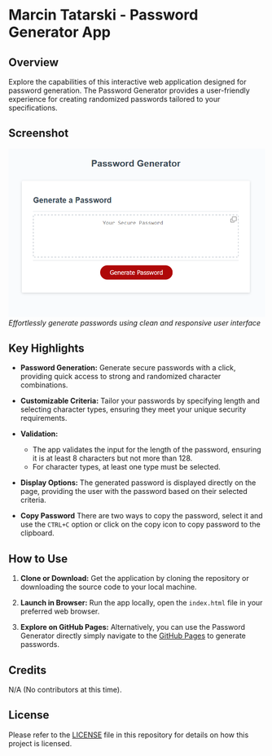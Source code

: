 # Marcin Tatarski - Password Generator App

## Overview
Explore the capabilities of this interactive web application designed for password generation. The Password Generator provides a user-friendly experience for creating randomized passwords tailored to your specifications.

## Screenshot

![Main screen](./assets/images/password-generator.png)
*Effortlessly generate passwords using clean and responsive user interface*

## Key Highlights

- **Password Generation:**
  Generate secure passwords with a click, providing quick access to strong and randomized character combinations.

- **Customizable Criteria:**
  Tailor your passwords by specifying length and selecting character types, ensuring they meet your unique security requirements.

- **Validation:**
  - The app validates the input for the length of the password, ensuring it is at least 8 characters but not more than 128.
  - For character types, at least one type must be selected.

- **Display Options:**
  The generated password is displayed directly on the page, providing the user with the password based on their selected criteria.

- **Copy Password**
   There are two ways to copy the password, select it and use the `CTRL+C` option or click on the copy icon to copy password to the clipboard.


## How to Use

1. **Clone or Download:**
   Get the application by cloning the repository or downloading the source code to your local machine.

2. **Launch in Browser:**
   Run the app locally, open the `index.html` file in your preferred web browser.

3. **Explore on GitHub Pages:**
   Alternatively, you can use the Password Generator directly simply navigate to the [GitHub Pages](https://martindocs-bootcamp.github.io/mtatarski-password-generator/) to generate passwords.

## Credits

N/A (No contributors at this time).

## License

Please refer to the [LICENSE](./LICENSE.md) file in this repository for details on how this project is licensed.